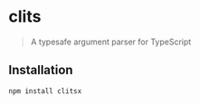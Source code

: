 # clits

>  A typesafe argument parser for TypeScript

## Installation

```bash
npm install clitsx
```
